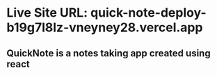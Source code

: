# Live Site URL: quick-note-deploy-b19g7l8lz-vneyney28.vercel.app
## QuickNote is a notes taking app created using react
